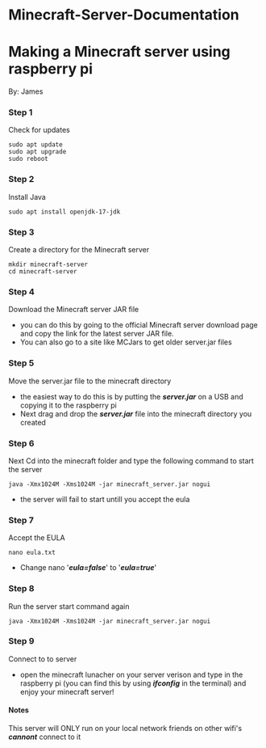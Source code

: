 # Minecraft-Server-Documentation
# Making a Minecraft server using raspberry pi

By: James

### Step 1
Check for updates
```
sudo apt update
sudo apt upgrade
sudo reboot
```
### Step 2
Install Java
```
sudo apt install openjdk-17-jdk
```
### Step 3
Create a directory for the Minecraft server
```
mkdir minecraft-server
cd minecraft-server
```
### Step 4
Download the Minecraft server JAR file
* you can do this by going to  the official Minecraft server download page and copy the link for the latest server JAR file.
* You can also go to a site like MCJars to get older server.jar files
### Step 5
Move the server.jar file to the minecraft directory
* the easiest way to do this is by putting the ***server.jar*** on a USB and copying it to the raspberry pi
* Next drag and drop the ***server.jar*** file into the minecraft directory you created
### Step 6
Next Cd into the minecraft folder and type the following command to start the server
```
java -Xmx1024M -Xms1024M -jar minecraft_server.jar nogui
```
* the server will fail to start untill you accept the eula
### Step 7
Accept the EULA
```
nano eula.txt
```
* Change nano '***eula=false***' to '***eula=true***'
### Step 8 
Run the server start command again
```
java -Xmx1024M -Xms1024M -jar minecraft_server.jar nogui
```
### Step 9
Connect to to server
* open the minecraft lunacher on your server verison and type in the raspberry pi (you can find this by using ***ifconfig*** in the terminal) and enjoy your minecraft server!
#### Notes
This server will ONLY run on your local network friends on other wifi's ***cannont*** connect to it
